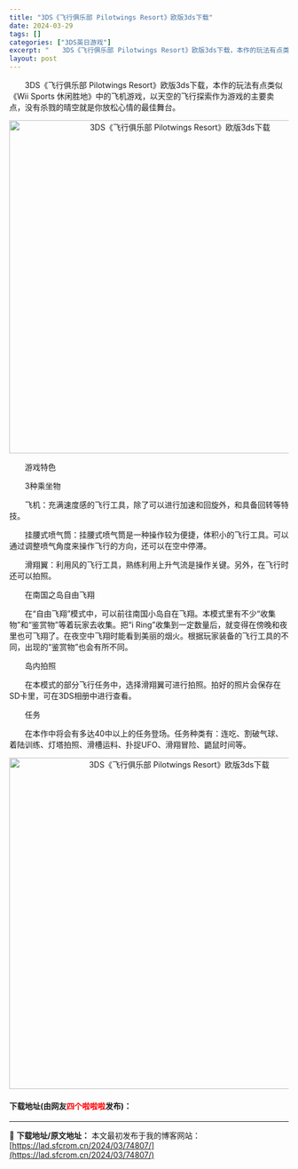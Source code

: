 ```yaml
---
title: "3DS《飞行俱乐部 Pilotwings Resort》欧版3ds下载"
date: 2024-03-29
tags: []
categories: ["3DS英日游戏"]
excerpt: "　　3DS《飞行俱乐部 Pilotwings Resort》欧版3ds下载，本作的玩法有点类似《Wii Sports 休闲胜地》中的飞机游戏，以天空的飞行探索作为游戏的主要卖点，没有杀戮的晴空就是你放松心情的最佳舞台。 　　游戏特色 　　3种乘坐物 　　飞机：充满速度感的飞行工具，除了可以进行加速和&hellip;"
layout: post
---
```


 <p>　　3DS《飞行俱乐部 Pilotwings Resort》欧版3ds下载，本作的玩法有点类似《Wii Sports 休闲胜地》中的飞机游戏，以天空的飞行探索作为游戏的主要卖点，没有杀戮的晴空就是你放松心情的最佳舞台。</p> <p align="center"><img align="" border="0" src="https://lad.sfcrom.cn/wp-content/uploads/2024/03/20240329_66062e1c2bbe5.png" width="600" alt="3DS《飞行俱乐部 Pilotwings Resort》欧版3ds下载" /></p> <p>　　游戏特色</p> <p>　　3种乘坐物</p> <p>　　飞机：充满速度感的飞行工具，除了可以进行加速和回旋外，和具备回转等特技。</p> <p>　　挂腰式喷气筒：挂腰式喷气筒是一种操作较为便捷，体积小的飞行工具。可以通过调整喷气角度来操作飞行的方向，还可以在空中停滞。</p> <p>　　滑翔翼：利用风的飞行工具，熟练利用上升气流是操作关键。另外，在飞行时还可以拍照。</p> <p>　　在南国之岛自由飞翔</p> <p>　　在&ldquo;自由飞翔&rdquo;模式中，可以前往南国小岛自在飞翔。本模式里有不少&ldquo;收集物&rdquo;和&ldquo;鉴赏物&rdquo;等着玩家去收集。把&ldquo;i Ring&rdquo;收集到一定数量后，就变得在傍晚和夜里也可飞翔了。在夜空中飞翔时能看到美丽的烟火。根据玩家装备的飞行工具的不同，出现的&ldquo;鉴赏物&rdquo;也会有所不同。</p> <p>　　岛内拍照</p> <p>　　在本模式的部分飞行任务中，选择滑翔翼可进行拍照。拍好的照片会保存在SD卡里，可在3DS相册中进行查看。</p> <p>　　任务</p> <p>　　在本作中将会有多达40中以上的任务登场。任务种类有：连吃、割破气球、着陆训练、灯塔拍照、滑槽运料、扑捉UFO、滑翔冒险、鼯鼠时间等。</p> <p align="center"><img align="" border="0" src="https://lad.sfcrom.cn/wp-content/uploads/2024/03/20240329_66062e1d41b50.png" width="597" alt="3DS《飞行俱乐部 Pilotwings Resort》欧版3ds下载" /></p> <p><h4>下载地址(由网友<font color="red">四个啦啦啦</font>发布)：</h4></p> 

---
📖 **下载地址/原文地址：** 本文最初发布于我的博客网站：[https://lad.sfcrom.cn/2024/03/74807/](https://lad.sfcrom.cn/2024/03/74807/)
